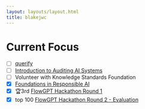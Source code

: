 ```yaml
---
layout: layouts/layout.html
title: blakejwc
---
```


# Current Focus

- [ ] [querify](https://gitlab.com/blakejwc/querify)
- [ ] [Introduction to Auditing AI Systems](https://www.linkedin.com/learning/introduction-to-auditing-ai-systems)
- [ ] Volunteer with Knowledge Standards Foundation
- [X] [Foundations in Responsible AI](https://www.linkedin.com/learning/foundations-of-responsible-ai)
- [X] 🏆3rd [FlowGPT Hackathon Round 1](https://flowgpt.com/p/riddle-master)
- [X] top 100 [FlowGPT Hackathon Round 2 - Evaluation](https://flowgpt.com/p/check-my-bias)